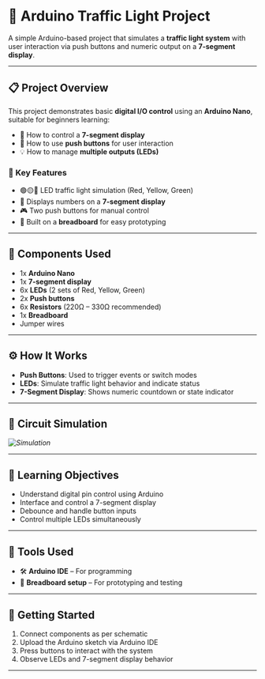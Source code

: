 # 🚦 Arduino Traffic Light Project

A simple Arduino-based project that simulates a **traffic light system** with user interaction via push buttons and numeric output on a **7-segment display**.

---

## 📋 Project Overview

This project demonstrates basic **digital I/O control** using an **Arduino Nano**, suitable for beginners learning:

- 🔢 How to control a **7-segment display**
- 🔘 How to use **push buttons** for user interaction
- 💡 How to manage **multiple outputs (LEDs)**

### 🔧 Key Features

- 🟢🟡🔴 LED traffic light simulation (Red, Yellow, Green)  
- 🧮 Displays numbers on a **7-segment display**  
- 🎮 Two push buttons for manual control  
- 🔌 Built on a **breadboard** for easy prototyping

---

## 🧰 Components Used

- 1x **Arduino Nano**  
- 1x **7-segment display**  
- 6x **LEDs** (2 sets of Red, Yellow, Green)  
- 2x **Push buttons**  
- 6x **Resistors** (220Ω – 330Ω recommended)  
- 1x **Breadboard**  
- Jumper wires

---

## ⚙️ How It Works

- **Push Buttons**: Used to trigger events or switch modes  
- **LEDs**: Simulate traffic light behavior and indicate status  
- **7-Segment Display**: Shows numeric countdown or state indicator

---

## 🔌 Circuit Simulation

*![Simulation](https://github.com/user-attachments/assets/4e404c42-f937-4dfc-8d13-903c912749a6)*

---

## 🧪 Learning Objectives

- Understand digital pin control using Arduino  
- Interface and control a 7-segment display  
- Debounce and handle button inputs  
- Control multiple LEDs simultaneously

---

## 📎 Tools Used

- 🛠️ **Arduino IDE** – For programming  
- 🔌 **Breadboard setup** – For prototyping and testing

---

## 🚀 Getting Started

1. Connect components as per schematic  
2. Upload the Arduino sketch via Arduino IDE  
3. Press buttons to interact with the system  
4. Observe LEDs and 7-segment display behavior

---
